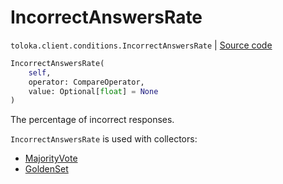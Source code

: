 # IncorrectAnswersRate
`toloka.client.conditions.IncorrectAnswersRate` | [Source code](https://github.com/Toloka/toloka-kit/blob/v1.2.0.post1/src/client/conditions.py#L227)

```python
IncorrectAnswersRate(
    self,
    operator: CompareOperator,
    value: Optional[float] = None
)
```

The percentage of incorrect responses.


`IncorrectAnswersRate` is used with collectors:
- [MajorityVote](toloka.client.collectors.MajorityVote.md)
- [GoldenSet](toloka.client.collectors.GoldenSet.md)

